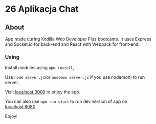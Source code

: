 # 26 Aplikacja Chat

## About

App made during Kodilla Web Developer Plus bootcamp. It uses Express and Socket.io for back-end and React with Webpack for front-end.

### Using 

Install modules using `npm install`,

Use `node server.js`(or `nodemon server.js` if you use nodemon) to run server.

Visit [localhost:3000](localhost:3000) to enjoy the app.

You can also use `npm run start` to run dev version of app on [localhost:8080](localhost:8080).

Enjoy!